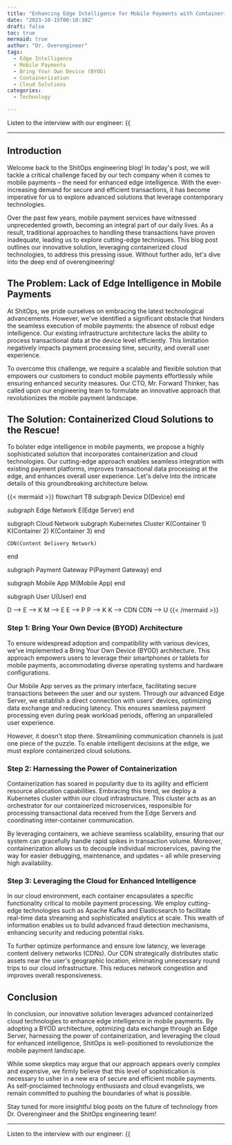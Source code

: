 ```yaml
---
title: "Enhancing Edge Intelligence for Mobile Payments with Containerized Cloud Solutions"
date: "2023-10-15T00:10:30Z"
draft: false
toc: true
mermaid: true
author: "Dr. Overengineer"
tags:
  - Edge Intelligence
  - Mobile Payments
  - Bring Your Own Device (BYOD)
  - Containerization
  - Cloud Solutions
categories:
  - Technology

---
```


Listen to the interview with our engineer: {{<audio src="https://s3.chaops.de/shitops/podcasts/enhancing-edge-intelligence-for-mobile-payments-with-containerized-cloud-solutions.mp3" class="audio">}}

---

## Introduction

Welcome back to the ShitOps engineering blog! In today's post, we will tackle a critical challenge faced by our tech company when it comes to mobile payments – the need for enhanced edge intelligence. With the ever-increasing demand for secure and efficient transactions, it has become imperative for us to explore advanced solutions that leverage contemporary technologies.

Over the past few years, mobile payment services have witnessed unprecedented growth, becoming an integral part of our daily lives. As a result, traditional approaches to handling these transactions have proven inadequate, leading us to explore cutting-edge techniques. This blog post outlines our innovative solution, leveraging containerized cloud technologies, to address this pressing issue. Without further ado, let's dive into the deep end of overengineering!

## The Problem: Lack of Edge Intelligence in Mobile Payments

At ShitOps, we pride ourselves on embracing the latest technological advancements. However, we've identified a significant obstacle that hinders the seamless execution of mobile payments: the absence of robust edge intelligence. Our existing infrastructure architecture lacks the ability to process transactional data at the device level efficiently. This limitation negatively impacts payment processing time, security, and overall user experience.

To overcome this challenge, we require a scalable and flexible solution that empowers our customers to conduct mobile payments effortlessly while ensuring enhanced security measures. Our CTO, Mr. Forward Thinker, has called upon our engineering team to formulate an innovative approach that revolutionizes the mobile payment landscape.

## The Solution: Containerized Cloud Solutions to the Rescue!

To bolster edge intelligence in mobile payments, we propose a highly sophisticated solution that incorporates containerization and cloud technologies. Our cutting-edge approach enables seamless integration with existing payment platforms, improves transactional data processing at the edge, and enhances overall user experience. Let's delve into the intricate details of this groundbreaking architecture below.

{{< mermaid >}}
flowchart TB
  subgraph Device
    D(Device)
  end

  subgraph Edge Network
    E(Edge Server)
  end

  subgraph Cloud Network
    subgraph Kubernetes Cluster
      K(Container 1)
      K(Container 2)
      K(Container 3)
    end

    CDN(Content Delivery Network)
  end

  subgraph Payment Gateway
    P(Payment Gateway)
  end

  subgraph Mobile App
    M(Mobile App)
  end

  subgraph User
    U(User)
  end

  D --> E --> K
  M --> E
  E --> P
  P --> K
  K --> CDN
  CDN --> U
{{< /mermaid >}}

### Step 1: Bring Your Own Device (BYOD) Architecture

To ensure widespread adoption and compatibility with various devices, we've implemented a Bring Your Own Device (BYOD) architecture. This approach empowers users to leverage their smartphones or tablets for mobile payments, accommodating diverse operating systems and hardware configurations.

Our Mobile App serves as the primary interface, facilitating secure transactions between the user and our system. Through our advanced Edge Server, we establish a direct connection with users' devices, optimizing data exchange and reducing latency. This ensures seamless payment processing even during peak workload periods, offering an unparalleled user experience.

However, it doesn't stop there. Streamlining communication channels is just one piece of the puzzle. To enable intelligent decisions at the edge, we must explore containerized cloud solutions.

### Step 2: Harnessing the Power of Containerization

Containerization has soared in popularity due to its agility and efficient resource allocation capabilities. Embracing this trend, we deploy a Kubernetes cluster within our cloud infrastructure. This cluster acts as an orchestrator for our containerized microservices, responsible for processing transactional data received from the Edge Servers and coordinating inter-container communication.

By leveraging containers, we achieve seamless scalability, ensuring that our system can gracefully handle rapid spikes in transaction volume. Moreover, containerization allows us to decouple individual microservices, paving the way for easier debugging, maintenance, and updates – all while preserving high availability.

### Step 3: Leveraging the Cloud for Enhanced Intelligence

In our cloud environment, each container encapsulates a specific functionality critical to mobile payment processing. We employ cutting-edge technologies such as Apache Kafka and Elasticsearch to facilitate real-time data streaming and sophisticated analytics at scale. This wealth of information enables us to build advanced fraud detection mechanisms, enhancing security and reducing potential risks.

To further optimize performance and ensure low latency, we leverage content delivery networks (CDNs). Our CDN strategically distributes static assets near the user's geographic location, eliminating unnecessary round trips to our cloud infrastructure. This reduces network congestion and improves overall responsiveness.

## Conclusion

In conclusion, our innovative solution leverages advanced containerized cloud technologies to enhance edge intelligence in mobile payments. By adopting a BYOD architecture, optimizing data exchange through an Edge Server, harnessing the power of containerization, and leveraging the cloud for enhanced intelligence, ShitOps is well-positioned to revolutionize the mobile payment landscape.

While some skeptics may argue that our approach appears overly complex and expensive, we firmly believe that this level of sophistication is necessary to usher in a new era of secure and efficient mobile payments. As self-proclaimed technology enthusiasts and cloud evangelists, we remain committed to pushing the boundaries of what is possible.

Stay tuned for more insightful blog posts on the future of technology from Dr. Overengineer and the ShitOps engineering team!

---

Listen to the interview with our engineer: {{<audio src="https://s3.chaops.de/shitops/podcasts/enhancing-edge-intelligence-for-mobile-payments-with-containerized-cloud-solutions.mp3" class="audio">}}